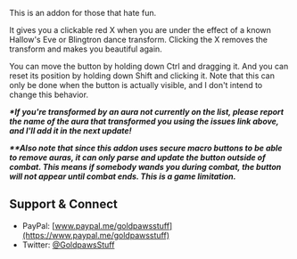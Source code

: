 This is an addon for those that hate fun. 

It gives you a clickable red X when you are under the effect of a known Hallow's Eve or Blingtron dance transform. Clicking the X removes the transform and makes you beautiful again. 

You can move the button by holding down Ctrl and dragging it. And you can reset its position by holding down Shift and clicking it. Note that this can only be done when the button is actually visible, and I don't intend to change this behavior. 

***\*If you're transformed by an aura not currently on the list, please report the name of the aura that transformed you using the issues link above, and I'll add it in the next update!***

***\*\*Also note that since this addon uses secure macro buttons to be able to remove auras, it can only parse and update the button outside of combat. This means if somebody wands you during combat, the button will not appear until combat ends. This is a game limitation.***

## **Support & Connect**
* PayPal: [www.paypal.me/goldpawsstuff](https://www.paypal.me/goldpawsstuff)  
* Twitter: [@GoldpawsStuff](https://twitter.com/goldpawsstuff)  
